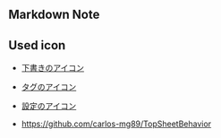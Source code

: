 ## Markdown Note

## Used icon

- [下書きのアイコン](https://www.flaticon.com/free-icon/draft_4673261?term=draft&page=1&position=31&origin=search&related_id=4673261)

- [タグのアイコン](https://www.flaticon.com/free-icon/tag_1946422?term=tag&page=1&position=8&origin=search&related_id=1946422)

- [設定のアイコン](https://www.flaticon.com/free-icon/settings_3524636?term=setting&page=1&position=5&origin=search&related_id=3524636)

- https://github.com/carlos-mg89/TopSheetBehavior
